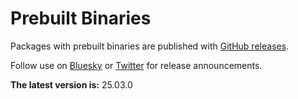 # Prebuilt Binaries

Packages with prebuilt binaries are published with [GitHub releases](https://github.com/ezEngine/ezEngine/releases).

Follow use on [Bluesky](https://bsky.app/profile/ezengine.bsky.social) or [Twitter](https://twitter.com/ezengineproject) for release announcements.

<!-- Please be careful changing the version number below, the editor parses this page to detect new releases. -->
**The latest version is:** <!--<VERSION>-->25.03.0<!--</VERSION>-->
